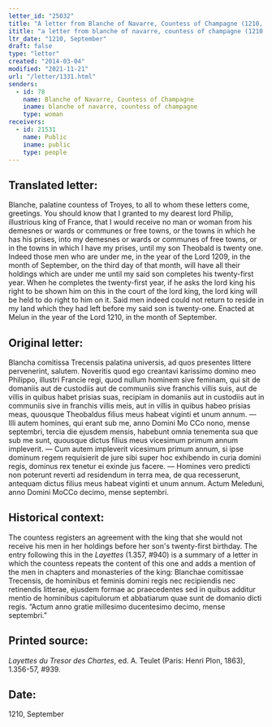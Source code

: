```yaml
---
letter_id: "25032"
title: "A letter from Blanche of Navarre, Countess of Champagne (1210, September)"
ititle: "a letter from blanche of navarre, countess of champagne (1210, september)"
ltr_date: "1210, September"
draft: false
type: "letter"
created: "2014-03-04"
modified: "2021-11-21"
url: "/letter/1331.html"
senders:
  - id: 78
    name: Blanche of Navarre, Countess of Champagne
    iname: blanche of navarre, countess of champagne
    type: woman
receivers:
  - id: 21531
    name: Public
    iname: public
    type: people
---
```

<h2> Translated letter:</h2>Blanche,  palatine countess of Troyes, to all to whom these letters come,  greetings.   You should know that I granted to my dearest lord Philip, illustrious king of France,  that I would receive no man or woman from his demesnes or wards or communes or free towns, or the towns in which he has his prises,  into my demesnes or wards or communes of free towns, or in the towns in which I have my prises, until my son Theobald is twenty one.
Indeed those men who are under me, in the year of the Lord 1209, in the month of September, on the third day of that month, will have all their holdings which are under me until my said son completes his twenty-first year.
When he completes the twenty-first year, if he asks the lord king his right to be shown him on this in the court of the lord king, the lord king will be held to do right to him on it.
Said men indeed could not return to reside in my land which they had left before my said son is twenty-one.
Enacted at Melun in the year of the Lord 1210, in the month of September.
<h2 class="mt-4"> Original letter:</h2>Blancha comitissa Trecensis palatina universis, ad quos presentes littere pervenerint, salutem. Noveritis quod ego creantavi karissimo domino meo Philippo, illustri Francie regi, quod nullum hominem sive feminam, qui sit de domaniis aut de custodiis aut de communiis sive franchis villis suis, aut de villis in quibus habet prisias suas, recipiam in domaniis aut in custodiis aut in communiis sive in franchis villis meis, aut in villis in quibus habeo prisias meas, quousque Theobaldus filius meus habeat viginti et unum annum. — Illi autem homines, qui erant sub me, anno Domini Mo CCo nono, mense septembri, tercia die ejusdem mensis, habebunt omnia tenementa sua que sub me sunt, quousque dictus filius meus vicesimum primum annum impleverit. — Cum autem impleverit vicesimum primum annum, si ipse dominum regem requisierit de jure sibi super hoc exhibendo in curia domini regis, dominus rex tenetur ei exinde jus facere. — Homines vero predicti non poterunt reverti ad residendum in terra mea, de qua recesserunt, antequam dictus filius meus habeat viginti et unum annum.
Actum Meleduni, anno Domini MoCCo decimo, mense septembri.
<h2 class="mt-4"> Historical context:</h2><p>The countess registers an agreement with the king that she would not receive his men in her holdings before her son's twenty-first birthday. The entry following this in the <em>Layettes</em> (1.357, #940) is a summary of a letter in which the countess repeats the content of this one and adds a mention of the men in chapters and monasteries of the king: Blanchae comitissae Trecensis, de hominibus et feminis domini regis nec recipiendis nec retinendis litterae, ejusdem formae ac praecedentes sed in quibus additur mentio de hominibus capitulorum et abbatiarum quae sunt de domanio dicti regis. “Actum anno gratie millesimo ducentesimo decimo, mense septembri.”</p><h2 class="mt-4"> Printed source:</h2><p><em>Layettes du Tresor des Chartes</em>, ed. A. Teulet (Paris: Henri Plon, 1863), 1.356-57, #939.</p><h2 class="mt-4"> Date:</h2>1210, September